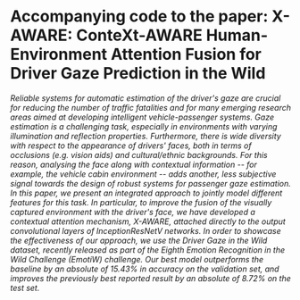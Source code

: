 # Accompanying code to the paper: X-AWARE: ConteXt-AWARE Human-Environment Attention Fusion for Driver Gaze Prediction in the Wild

*Reliable systems for automatic estimation of the driver's gaze are crucial for reducing the number of traffic fatalities and for many emerging research areas aimed at developing intelligent vehicle-passenger systems. Gaze estimation is a challenging task, especially in environments with varying illumination and reflection properties. Furthermore, there is wide diversity with respect to the appearance of drivers' faces, both in terms of occlusions (e.g. vision aids) and cultural/ethnic backgrounds. For this reason, analysing the face along with contextual information -- for example, the vehicle cabin environment -- adds another, less subjective signal towards the design of robust systems for passenger gaze estimation.
In this paper, we present an integrated approach to jointly model different features for this task. In particular, to improve the fusion of the visually captured environment with the driver's face, we have developed a contextual attention mechanism, X-AWARE, attached directly to the output convolutional layers of InceptionResNetV networks. In order to showcase the effectiveness of our approach, we use the Driver Gaze in the Wild dataset, recently released as part of the Eighth Emotion Recognition in the Wild Challenge (EmotiW) challenge. Our best model outperforms the baseline by an absolute of 15.43% in accuracy on the validation set, and improves the previously best reported result by an absolute of 8.72% on the test set.*
